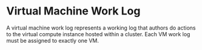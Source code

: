 # Virtual Machine Work Log

A virtual machine work log represents a working log that authors do actions to the virtual compute instance hosted within a cluster. Each VM work log must be assigned to exactly one VM.